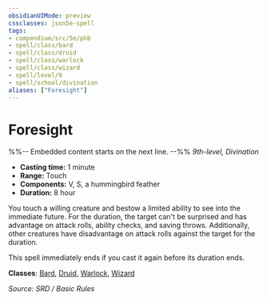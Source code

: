 ```yaml
---
obsidianUIMode: preview
cssclasses: json5e-spell
tags:
- compendium/src/5e/phb
- spell/class/bard
- spell/class/druid
- spell/class/warlock
- spell/class/wizard
- spell/level/9
- spell/school/divination
aliases: ["Foresight"]
---
```

# Foresight
%%-- Embedded content starts on the next line. --%%
*9th-level, Divination*  

- **Casting time:** 1 minute
- **Range:** Touch
- **Components:** V, S, a hummingbird feather
- **Duration:** 8 hour

You touch a willing creature and bestow a limited ability to see into the immediate future. For the duration, the target can't be surprised and has advantage on attack rolls, ability checks, and saving throws. Additionally, other creatures have disadvantage on attack rolls against the target for the duration.

This spell immediately ends if you cast it again before its duration ends.

**Classes**: [Bard](Bard.md), [Druid](System%20Resources/DND%20Wiki/Classes/Druid/Druid.md), [Warlock](System%20Resources/DND%20Wiki/Classes/Warlock/Warlock.md), [Wizard](Wizard.md)

*Source: SRD / Basic Rules*